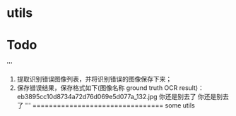 # utils

Todo
===============================
'''
1. 提取识别错误图像列表，并将识别错误的图像保存下来；
2. 保存错误结果，保存格式如下(图像名称	ground truth	OCR result)：
    eb3895cc10d8734a72d76d069e5d077a_132.jpg 	你还是别去了	你还是别去了
'''
================================
some utils
